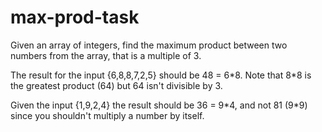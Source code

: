 # max-prod-task

Given an array of integers, find the maximum product between two numbers from the array, that is a multiple of 3.

The result for the input {6,8,8,7,2,5} should be 48 = 6\*8. Note that 8\*8 is the greatest product (64) but 64 isn't divisible by 3.

Given the input {1,9,2,4} the result should be  36 = 9\*4, and not 81 (9\*9) since you shouldn't multiply a number by itself.
